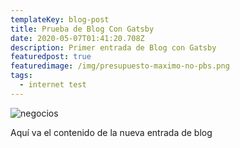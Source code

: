 ```yaml
---
templateKey: blog-post
title: Prueba de Blog Con Gatsby
date: 2020-05-07T01:41:20.708Z
description: Primer entrada de Blog con Gatsby
featuredpost: true
featuredimage: /img/presupuesto-maximo-no-pbs.png
tags:
  - internet test
---
```

![negocios](/img/presupuesto-maximo-no-pbs.png "negocios on line")



Aquí va el contenido de la nueva entrada de blog